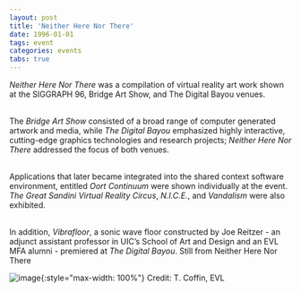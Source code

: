 ```yaml
---
layout: post
title: 'Neither Here Nor There'
date: 1996-01-01
tags: event
categories: events
tabs: true
---
```


<em>Neither Here Nor There</em> was a compilation of virtual reality art work shown at the SIGGRAPH 96, Bridge Art Show, and The Digital Bayou venues.<br><br>

The <em>Bridge Art Show</em> consisted of a broad range of computer generated artwork and media, while <em>The Digital Bayou</em> emphasized highly interactive, cutting-edge graphics technologies and research projects; <em>Neither Here Nor There</em> addressed the focus of both venues.<br><br>

Applications that later became integrated into the shared context software environment, entitled <em>Oort Continuum</em> were shown individually at the event. <em>The Great Sandini Virtual Reality Circus</em>, <em>N.I.C.E.</em>, and <em>Vandalism</em> were also exhibited.<br><br>

In addition, <em>Vibrafloor</em>, a sonic wave floor constructed by Joe Reitzer - an adjunct assistant professor in UIC&rsquo;s School of Art and Design and an EVL MFA alumni - premiered at <em>The Digital Bayou</em>.
Still from Neither Here Nor There

![image](https://www.evl.uic.edu/output/originals/neither.gif-srcw.jpg){:style="max-width: 100%"}
Credit: T. Coffin, EVL


